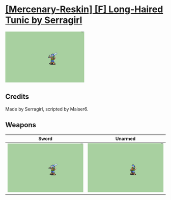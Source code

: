 # [\[Mercenary-Reskin\] \[F\] Long-Haired Tunic by Serragirl](./)
 

<img src="./1.%20Sword/Sword_000.png" alt="[Mercenary-Reskin] [F] Long-Haired Tunic by Serragirl standing" />

## Credits

Made by Serragirl, scripted by Maiser6.

## Weapons
 

|Sword |Unarmed |
|  :---: | :---: |
| <img alt="Sword animation" src="./1.%20Sword/Sword.gif" /> | <img alt="Unarmed animation" src="./8.%20Unarmed/Unarmed.gif" /> |
